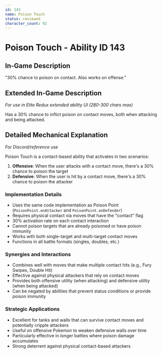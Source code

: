 ```yaml
---
id: 143
name: Poison Touch
status: reviewed
character_count: 92
---
```


# Poison Touch - Ability ID 143

## In-Game Description
"30% chance to poison on contact. Also works on offense."

## Extended In-Game Description
*For use in Elite Redux extended ability UI (280-300 chars max)*

Has a 30% chance to inflict poison on contact moves, both when attacking and being attacked.

## Detailed Mechanical Explanation
*For Discord/reference use*

Poison Touch is a contact-based ability that activates in two scenarios:

1. **Offensive**: When the user attacks with a contact move, there's a 30% chance to poison the target
2. **Defensive**: When the user is hit by a contact move, there's a 30% chance to poison the attacker

### Implementation Details
- Uses the same code implementation as Poison Point (`PoisonPoint.onAttacker` and `PoisonPoint.onDefender`)
- Requires physical contact via moves that have the "contact" flag
- 30% activation rate on each contact interaction
- Cannot poison targets that are already poisoned or have poison immunity
- Works with both single-target and multi-target contact moves
- Functions in all battle formats (singles, doubles, etc.)

### Synergies and Interactions
- Combines well with moves that make multiple contact hits (e.g., Fury Swipes, Double Hit)
- Effective against physical attackers that rely on contact moves
- Provides both offensive utility (when attacking) and defensive utility (when being attacked)
- Can be negated by abilities that prevent status conditions or provide poison immunity

### Strategic Applications
- Excellent for tanks and walls that can survive contact moves and potentially cripple attackers
- Useful on offensive Pokemon to weaken defensive walls over time
- Particularly effective in longer battles where poison damage accumulates
- Strong deterrent against physical contact-based attackers